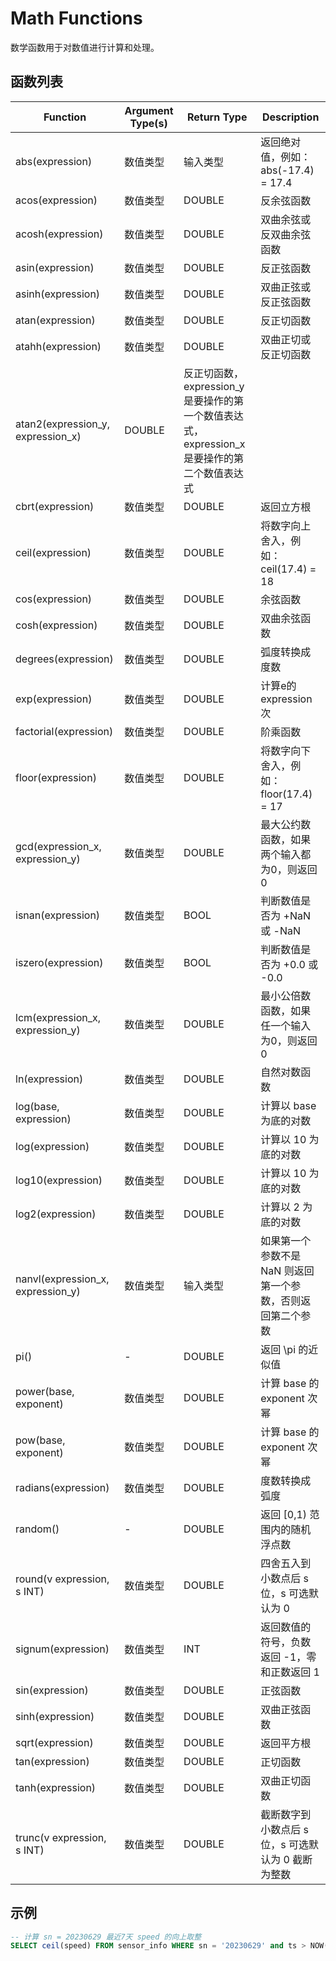 # Math Functions

数学函数用于对数值进行计算和处理。


## 函数列表

|  Function            | Argument Type(s)                        |  Return Type                                                                            |      Description                                           |
|  -----------------   |------------------------------------     |------------------------------------------------------------------------------           |------------------------------------------------------------|
| abs(expression)      | 数值类型 | 输入类型 | 返回绝对值，例如：abs(-17.4) = 17.4 |
| acos(expression)     | 数值类型 | DOUBLE | 反余弦函数 |
| acosh(expression)    | 数值类型 | DOUBLE | 双曲余弦或反双曲余弦函数 |
| asin(expression)     | 数值类型 | DOUBLE | 反正弦函数 |
| asinh(expression)    | 数值类型 | DOUBLE | 双曲正弦或反正弦函数 |
| atan(expression)     | 数值类型 | DOUBLE | 反正切函数 |
| atahh(expression)    | 数值类型 | DOUBLE | 双曲正切或反正切函数 |
| atan2(expression\_y, expression\_x) | DOUBLE | 反正切函数，expression\_y 是要操作的第一个数值表达式，expression\_x 是要操作的第二个数值表达式 |
| cbrt(expression)     | 数值类型 | DOUBLE | 返回立方根 |
| ceil(expression)     | 数值类型 | DOUBLE |  将数字向上舍入，例如：ceil(17.4) = 18 |
| cos(expression)      | 数值类型 | DOUBLE | 余弦函数 |
| cosh(expression)     | 数值类型 | DOUBLE | 双曲余弦函数 |
| degrees(expression)  | 数值类型 | DOUBLE | 弧度转换成度数 |
| exp(expression)      | 数值类型 | DOUBLE | 计算e的expression次 |
| factorial(expression)| 数值类型 | DOUBLE | 阶乘函数 |
| floor(expression)    | 数值类型 | DOUBLE | 将数字向下舍入，例如：floor(17.4) = 17 |
| gcd(expression\_x, expression\_y) | 数值类型 | DOUBLE | 最大公约数函数，如果两个输入都为0，则返回0 |
| isnan(expression)    | 数值类型 | BOOL | 判断数值是否为 +NaN 或 -NaN |
| iszero(expression)   | 数值类型 | BOOL | 判断数值是否为 +0.0 或 -0.0 |
| lcm(expression\_x, expression\_y) | 数值类型 | DOUBLE | 最小公倍数函数，如果任一个输入为0，则返回0 |
| ln(expression)       | 数值类型 | DOUBLE | 自然对数函数 |
| log(base, expression)| 数值类型 | DOUBLE | 计算以 base 为底的对数 |
| log(expression)      | 数值类型 | DOUBLE | 计算以 10 为底的对数 |
| log10(expression)    | 数值类型 | DOUBLE | 计算以 10 为底的对数 |
| log2(expression)     | 数值类型 | DOUBLE | 计算以 2 为底的对数 |
| nanvl(expression\_x, expression\_y) | 数值类型 | 输入类型 | 如果第一个参数不是 NaN 则返回第一个参数，否则返回第二个参数 |
| pi()                 | - | DOUBLE | 返回 \pi 的近似值 |
| power(base, exponent) | 数值类型 | DOUBLE | 计算 base 的 exponent 次幂 |
| pow(base, exponent)  | 数值类型 | DOUBLE | 计算 base 的 exponent 次幂 |
| radians(expression)  | 数值类型 | DOUBLE | 度数转换成弧度 |
| random()             | - | DOUBLE | 返回 [0,1) 范围内的随机浮点数 |
| round(v expression, s INT) | 数值类型 | DOUBLE | 四舍五入到小数点后 s 位，s 可选默认为 0 |
| signum(expression)   | 数值类型 | INT | 返回数值的符号，负数返回 -1，零和正数返回 1 |
| sin(expression)      | 数值类型 | DOUBLE | 正弦函数 |
| sinh(expression)     | 数值类型 | DOUBLE | 双曲正弦函数 |
| sqrt(expression)     | 数值类型 | DOUBLE | 返回平方根 |
| tan(expression)      | 数值类型 | DOUBLE | 正切函数 |
| tanh(expression)     | 数值类型 | DOUBLE | 双曲正切函数 |
| trunc(v expression, s INT) | 数值类型 | DOUBLE | 截断数字到小数点后 s 位，s 可选默认为 0 截断为整数 |


## 示例
```SQL
-- 计算 sn = 20230629 最近7天 speed 的向上取整
SELECT ceil(speed) FROM sensor_info WHERE sn = '20230629' and ts > NOW() - interval '7 day';
```

